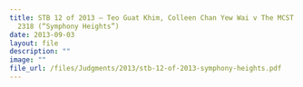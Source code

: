 ```yaml
---
title: STB 12 of 2013 – Teo Guat Khim, Colleen Chan Yew Wai v The MCST Plan No
  2318 (“Symphony Heights”)
date: 2013-09-03
layout: file
description: ""
image: ""
file_url: /files/Judgments/2013/stb-12-of-2013-symphony-heights.pdf
---
```


